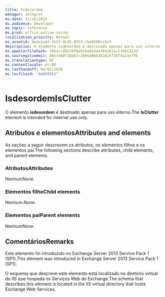 ```yaml
---
title: Isdesordem
manager: sethgros
ms.date: 11/16/2014
ms.audience: Developer
ms.topic: reference
ms.prod: office-online-server
localization_priority: Normal
ms.assetid: 0eda1a43-915f-4c26-8053-cbe8608ccbc9
description: O elemento isdesordem é destinado apenas para uso interno.
ms.openlocfilehash: 74b3cc8b570f0a039a85de4289362ac53941323d
ms.sourcegitcommit: 88ec988f2bb67c1866d06b361615f3674a24e795
ms.translationtype: MT
ms.contentlocale: pt-BR
ms.lasthandoff: 06/03/2020
ms.locfileid: "44455552"
---
```

# <a name="isclutter"></a><span data-ttu-id="9e804-103">Isdesordem</span><span class="sxs-lookup"><span data-stu-id="9e804-103">IsClutter</span></span>

<span data-ttu-id="9e804-104">O elemento **isdesordem** é destinado apenas para uso interno.</span><span class="sxs-lookup"><span data-stu-id="9e804-104">The **IsClutter** element is intended for internal use only.</span></span> 

## <a name="attributes-and-elements"></a><span data-ttu-id="9e804-105">Atributos e elementos</span><span class="sxs-lookup"><span data-stu-id="9e804-105">Attributes and elements</span></span>

<span data-ttu-id="9e804-106">As seções a seguir descrevem os atributos, os elementos filhos e os elementos pai.</span><span class="sxs-lookup"><span data-stu-id="9e804-106">The following sections describe attributes, child elements, and parent elements.</span></span>
  
### <a name="attributes"></a><span data-ttu-id="9e804-107">Atributos</span><span class="sxs-lookup"><span data-stu-id="9e804-107">Attributes</span></span>

<span data-ttu-id="9e804-108">Nenhum</span><span class="sxs-lookup"><span data-stu-id="9e804-108">None.</span></span>
  
### <a name="child-elements"></a><span data-ttu-id="9e804-109">Elementos filho</span><span class="sxs-lookup"><span data-stu-id="9e804-109">Child elements</span></span>

<span data-ttu-id="9e804-110">Nenhum.</span><span class="sxs-lookup"><span data-stu-id="9e804-110">None.</span></span>
  
### <a name="parent-elements"></a><span data-ttu-id="9e804-111">Elementos pai</span><span class="sxs-lookup"><span data-stu-id="9e804-111">Parent elements</span></span>

<span data-ttu-id="9e804-112">Nenhum</span><span class="sxs-lookup"><span data-stu-id="9e804-112">None.</span></span>
  
## <a name="remarks"></a><span data-ttu-id="9e804-113">Comentários</span><span class="sxs-lookup"><span data-stu-id="9e804-113">Remarks</span></span>

<span data-ttu-id="9e804-114">Este elemento foi introduzido no Exchange Server 2013 Service Pack 1 (SP1).</span><span class="sxs-lookup"><span data-stu-id="9e804-114">This element was introduced in Exchange Server 2013 Service Pack 1 (SP1).</span></span>
  
<span data-ttu-id="9e804-115">O esquema que descreve este elemento está localizado no diretório virtual do IIS que hospeda os Serviços Web do Exchange.</span><span class="sxs-lookup"><span data-stu-id="9e804-115">The schema that describes this element is located in the IIS virtual directory that hosts Exchange Web Services.</span></span>
  

